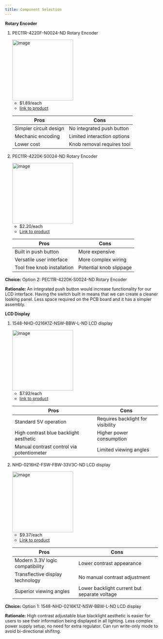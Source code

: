 ```yaml
---
title: Component Selection
---                                                   
```


**Rotary Encoder**

1. PEC11R-4220F-N0024-ND Rotary Encoder

    <img width="200" height="200" alt="image" src="https://github.com/user-attachments/assets/0c0a8527-c071-43d1-9390-95dcc93203a3" />

    * $1.89/each
    * [link to product](https://www.digikey.com/en/products/detail/bourns-inc/PEC11R-4220F-N0024/4699220?gclsrc=aw.ds&gad_source=4&gad_campaignid=20232005509&gclid=CjwKCAjwr8LHBhBKEiwAy47uUmV-P2ILuPxBcfFMkXV66jv7qH3sR4MutpoOQgJ1kdWp-W5v6PoJZRoC0XQQAvD_BwE)

    | Pros                                      | Cons                                                             |
    | ----------------------------------------- | ---------------------------------------------------------------- |
    | Simpler circuit design                    | No integrated push button                                        |
    | Mechanic encoding                         | Limited interaction options                                      |
    | Lower cost                                | Knob removal requires tool                                       |

2. PEC11R-4220K-S0024-ND Rotary Encoder

    <img width="200" height="200" alt="image" src="https://github.com/user-attachments/assets/296f9002-2d84-463f-b8e5-bd7ece7e1abe" />

    * $2.20/each
    * [Link to product](https://www.digikey.com/en/products/detail/bourns-inc/PEC11R-4220K-S0024/6164059?gclsrc=aw.ds&gad_source=4&gad_campaignid=20232005509&gclid=CjwKCAjwr8LHBhBKEiwAy47uUoJJXs03gWoiEB9TnnwgNjIXGr7vssQzdQrfOzL1QPFXgUomusDsvxoCFlQQAvD_BwE)

    | Pros                                                              | Cons                |
    | ----------------------------------------------------------------- | ------------------- |
    | Built in push button                                              | More expensive      |
    | Versatile user interface                                          | More complex wiring |
    | Tool free knob installation                                       | Potential knob slippage |

**Choice:** Option 2: PEC11R-4220K-S0024-ND Rotary Encoder

**Rationale:** An integrated push button would increase functionality for our LCD interface. Having the switch built in means that we can
create a cleaner looking panel. Less space required on the PCB board and it has a simpler assembly.

**LCD Display**

1. 1548-NHD-0216K1Z-NSW-BBW-L-ND LCD display

    <img width="200" height="200" alt="image" src="https://github.com/user-attachments/assets/3143f729-8799-4647-9ae0-e45638180b8c" />


    * $7.92/each
    * [link to product](https://www.digikey.com/en/products/detail/newhaven-display-intl/NHD-0216K1Z-NSW-BBW-L/1701179)

    | Pros                                      | Cons                                                             |
    | ----------------------------------------- | ---------------------------------------------------------------- |
    | Standard 5V operation                     | Requires backlight for visibility                                |
    | High contrast blue backlight aesthetic    | Higher power consumption                                         |
    | Manual contrast control via potentiometer | Limited viewing angles                                           |

2. NHD-0216HZ-FSW-FBW-33V3C-ND LCD display

    <img width="200" height="200" alt="image" src="https://github.com/user-attachments/assets/af4f548f-ad76-4bb9-ae8b-6c61d6eb827a" />


    * $9.37/each
    * [Link to product](https://www.digikey.com/en/products/detail/newhaven-display-intl/NHD-0216HZ-FSW-FBW-33V3C/2773591)

    | Pros                                                              | Cons                |
    | ----------------------------------------------------------------- | ------------------- |
    | Modern 3.3V logic compatibility                                   | Lower contrast appearance                    |
    | Transflective display technology                                  | No manual contrast adjustment                |
    | Superior viewing angles                                           | Lower backlight current but separate voltage |

**Choice:** Option 1: 1548-NHD-0216K1Z-NSW-BBW-L-ND LCD display

**Rationale:** High contrast adjustable blue blacklight aesthetic is easier for users to see their information being displayed in all lighting.
Less complex power supply setup, no need for extra regulator. Can run write-only mode to avoid bi-directional shifitng.
